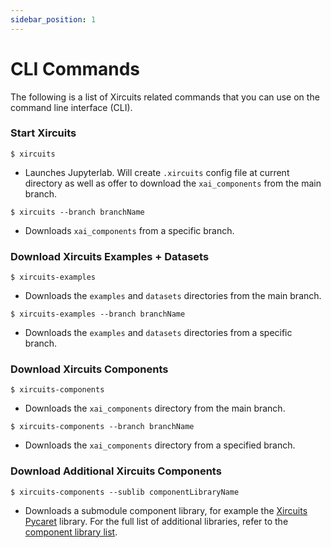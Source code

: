 ```yaml
---
sidebar_position: 1
---
```


# CLI Commands

The following is a list of Xircuits related commands that you can use on the command line interface (CLI).

### Start Xircuits

```
$ xircuits
```
- Launches Jupyterlab. Will create `.xircuits` config file at current directory as well as offer to download the `xai_components` from the main branch.

```
$ xircuits --branch branchName
```
- Downloads `xai_components` from a specific branch.

### Download Xircuits Examples + Datasets

```
$ xircuits-examples
```
- Downloads the `examples` and `datasets` directories from the main branch.

```
$ xircuits-examples --branch branchName
```
- Downloads the `examples` and `datasets` directories from a specific branch.


### Download Xircuits Components

```
$ xircuits-components
```
- Downloads the `xai_components` directory from the main branch.

```
$ xircuits-components --branch branchName
```
- Downloads the `xai_components` directory from a specified branch.

### Download Additional Xircuits Components

```
$ xircuits-components --sublib componentLibraryName
```
- Downloads a submodule component library, for example the [Xircuits Pycaret](https://github.com/XpressAI/xai-pycaret) library. For the full list of additional libraries, refer to the [component library list](https://github.com/XpressAI/xircuits/tree/master/xai_components).